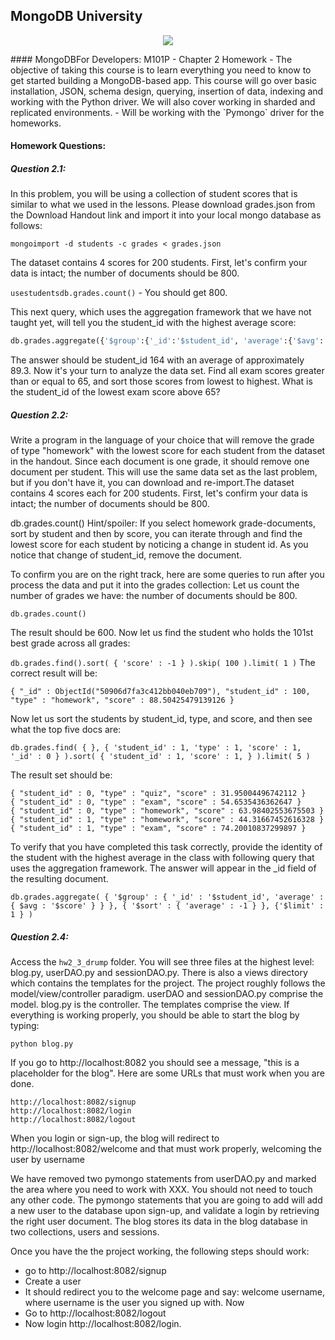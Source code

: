 ## MongoDB University
<p align = "center">
<img src = "http://cdn.rancher.com/wp-content/uploads/2016/01/26001728/mongodb-logo.png">
</p>
#### MongoDBFor Developers: M101P - Chapter 2 Homework
- The objective of taking this course is to learn everything you need to know to get started building a MongoDB-based app. This course will go over basic installation, JSON, schema design, querying, insertion of data, indexing and working with the Python driver. We will also cover working in sharded and replicated environments. - Will be working with the `Pymongo` driver for the homeworks.  

#### Homework Questions:

##### Question 2.1:
In this problem, you will be using a collection of student scores that is similar to what we used in the lessons. Please download grades.json from the Download Handout link and import it into your local mongo database as follows:

```mongoimport -d students -c grades < grades.json```

The dataset contains 4 scores for 200 students. First, let's confirm your data is intact; the number of documents should be 800.

``usestudentsdb.grades.count()`` - You should get 800.

This next query, which uses the aggregation framework that we have not taught yet, will tell you the student_id with the highest average score:

``` python
db.grades.aggregate({'$group':{'_id':'$student_id', 'average':{'$avg':'$score'}}}, {'$sort':{'average':-1}}, {'$limit':1})
```
The answer should be student_id 164 with an average of approximately 89.3. Now it's your turn to analyze the data set. Find all exam scores greater than or equal to 65, and sort those scores from lowest to highest. What is the student_id of the lowest exam score above 65? 

##### Question 2.2:
Write a program in the language of your choice that will remove the grade of type "homework" with the lowest score for each student from the dataset in the handout. Since each document is one grade, it should remove one document per student. This will use the same data set as the last problem, but if you don't have it, you can download and re-import.The dataset contains 4 scores each for 200 students. First, let's confirm your data is intact; the number of documents should be 800.

db.grades.count()
Hint/spoiler: If you select homework grade-documents, sort by student and then by score, you can iterate through and find the lowest score for each student by noticing a change in student id. As you notice that change of student_id, remove the document.

To confirm you are on the right track, here are some queries to run after you process the data and put it into the grades collection:
Let us count the number of grades we have: the number of documents should be 800.

``` db.grades.count() ```

The result should be 600. Now let us find the student who holds the 101st best grade across all grades:

``` db.grades.find().sort( { 'score' : -1 } ).skip( 100 ).limit( 1 ) ```
The correct result will be:
```
{ "_id" : ObjectId("50906d7fa3c412bb040eb709"), "student_id" : 100, "type" : "homework", "score" : 88.50425479139126 }
```
Now let us sort the students by student_id, type, and score, and then see what the top five docs are:
```
db.grades.find( { }, { 'student_id' : 1, 'type' : 1, 'score' : 1, '_id' : 0 } ).sort( { 'student_id' : 1, 'score' : 1, } ).limit( 5 )
```
The result set should be:
```
{ "student_id" : 0, "type" : "quiz", "score" : 31.95004496742112 }
{ "student_id" : 0, "type" : "exam", "score" : 54.6535436362647 }
{ "student_id" : 0, "type" : "homework", "score" : 63.98402553675503 }
{ "student_id" : 1, "type" : "homework", "score" : 44.31667452616328 }
{ "student_id" : 1, "type" : "exam", "score" : 74.20010837299897 }
```
To verify that you have completed this task correctly, provide the identity of the student with the highest average in the class with following query that uses the aggregation framework. The answer will appear in the _id field of the resulting document.
```
db.grades.aggregate( { '$group' : { '_id' : '$student_id', 'average' : { $avg : '$score' } } }, { '$sort' : { 'average' : -1 } }, {'$limit' : 1 } )
```
##### Question 2.4:
Access the `hw2_3_drump` folder. You will see three files at the highest level: blog.py, userDAO.py and sessionDAO.py. There is also a views directory which contains the templates for the project. The project roughly follows the model/view/controller paradigm. userDAO and sessionDAO.py comprise the model. blog.py is the controller. The templates comprise the view. If everything is working properly, you should be able to start the blog by typing:

``` python blog.py ```

If you go to http://localhost:8082 you should see a message, "this is a placeholder for the blog". Here are some URLs that must work when you are done.

```
http://localhost:8082/signup
http://localhost:8082/login
http://localhost:8082/logout
```
When you login or sign-up, the blog will redirect to http://localhost:8082/welcome and that must work properly, welcoming the user by username

We have removed two pymongo statements from userDAO.py and marked the area where you need to work with XXX. You should not need to touch any other code. The pymongo statements that you are going to add will add a new user to the database upon sign-up, and validate a login by retrieving the right user document. The blog stores its data in the blog database in two collections, users and sessions.

Once you have the the project working, the following steps should work:

- go to http://localhost:8082/signup
- Create a user
- It should redirect you to the welcome page and say: welcome username, where username is the user you signed up with. Now
- Go to http://localhost:8082/logout
- Now login http://localhost:8082/login.
